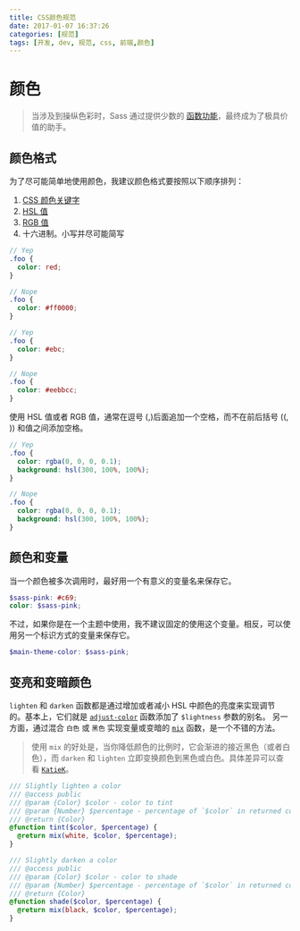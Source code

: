 ```yaml
---
title: CSS颜色规范
date: 2017-01-07 16:37:26
categories: [规范]
tags: [开发, dev, 规范, css, 前端,颜色]
---
```


# 颜色

> 当涉及到操纵色彩时，Sass 通过提供少数的 [函数功能](https://sass-lang.com/documentation/Sass/Script/Functions.html)，最终成为了极具价值的助手。

## 颜色格式

为了尽可能简单地使用颜色，我建议颜色格式要按照以下顺序排列：

1.  [CSS 颜色关键字](https://www.w3.org/TR/css3-color/#svg-color)
2.  [HSL 值](https://en.wikipedia.org/wiki/HSL_and_HSV)
3.  [RGB 值](https://en.wikipedia.org/wiki/RGB_color_model)
4.  十六进制。小写并尽可能简写

```scss
// Yep
.foo {
  color: red;
}

// Nope
.foo {
  color: #ff0000;
}

// Yep
.foo {
  color: #ebc;
}

// Nope
.foo {
  color: #eebbcc;
}
```

使用 HSL 值或者 RGB 值，通常在逗号 (,)后面追加一个空格，而不在前后括号 ((, )) 和值之间添加空格。

```scss
// Yep
.foo {
  color: rgba(0, 0, 0, 0.1);
  background: hsl(300, 100%, 100%);
}

// Nope
.foo {
  color: rgba(0, 0, 0, 0.1);
  background: hsl(300, 100%, 100%);
}
```

## 颜色和变量

当一个颜色被多次调用时，最好用一个有意义的变量名来保存它。

```scss
$sass-pink: #c69;
color: $sass-pink;
```

不过，如果你是在一个主题中使用，我不建议固定的使用这个变量。相反，可以使用另一个标识方式的变量来保存它。

```scss
$main-theme-color: $sass-pink;
```

## 变亮和变暗颜色

`lighten` 和 `darken` 函数都是通过增加或者减小 HSL 中颜色的亮度来实现调节的。基本上，它们就是 [`adjust-color`](https://sass-lang.com/documentation/Sass/Script/Functions.html#adjust_color-instance_method) 函数添加了 `$lightness` 参数的别名。
另一方面，通过混合 `白色` 或 `黑色` 实现变量或变暗的 [`mix`](https://sass-lang.com/documentation/Sass/Script/Functions.html#mix-instance_method) 函数，是一个不错的方法。

> 使用 `mix` 的好处是，当你降低颜色的比例时，它会渐进的接近黑色（或者白色），而 `darken` 和 `lighten` 立即变换颜色到黑色或白色。具体差异可以查看 [`KatieK`](https://codepen.io/KatieK2/pen/tejhz/)。

```scss
/// Slightly lighten a color
/// @access public
/// @param {Color} $color - color to tint
/// @param {Number} $percentage - percentage of `$color` in returned color
/// @return {Color}
@function tint($color, $percentage) {
  @return mix(white, $color, $percentage);
}

/// Slightly darken a color
/// @access public
/// @param {Color} $color - color to shade
/// @param {Number} $percentage - percentage of `$color` in returned color
/// @return {Color}
@function shade($color, $percentage) {
  @return mix(black, $color, $percentage);
}
```
